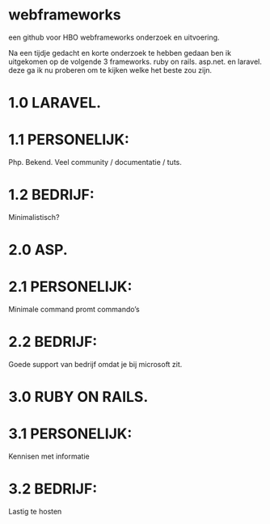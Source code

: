 # webframeworks
een github voor HBO webframeworks onderzoek en uitvoering.

Na een tijdje gedacht en korte onderzoek te hebben gedaan ben ik uitgekomen op de volgende 3 frameworks.
ruby on rails. asp.net. en laravel. deze ga ik nu proberen om te kijken welke het beste zou zijn.

# 1.0 LARAVEL.
# 1.1 PERSONELIJK:
Php. Bekend. Veel community / documentatie / tuts.
# 1.2 BEDRIJF:
Minimalistisch? 

# 2.0 ASP.
# 2.1 PERSONELIJK:
Minimale command promt commando’s 
# 2.2 BEDRIJF:
Goede support van bedrijf omdat je bij microsoft zit. 

# 3.0 RUBY ON RAILS.
# 3.1 PERSONELIJK:
Kennisen met informatie
# 3.2 BEDRIJF:
Lastig te hosten
